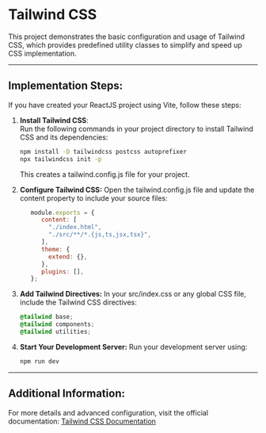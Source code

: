 # Tailwind CSS

This project demonstrates the basic configuration and usage of Tailwind CSS, which provides predefined utility classes to simplify and speed up CSS implementation.

---

## Implementation Steps:

If you have created your ReactJS project using Vite, follow these steps:

1. **Install Tailwind CSS**:  
   Run the following commands in your project directory to install Tailwind CSS and its dependencies:
   ```bash
   npm install -D tailwindcss postcss autoprefixer
   npx tailwindcss init -p
   ```
   This creates a tailwind.config.js file for your project.

2. **Configure Tailwind CSS:**
   Open the tailwind.config.js file and update the content property to include your source files:
   ```javascript
      module.exports = {
         content: [
           "./index.html",
           "./src/**/*.{js,ts,jsx,tsx}",
         ],
         theme: {
           extend: {},
         },
         plugins: [],
      };
   ```

3. **Add Tailwind Directives:**
   In your src/index.css or any global CSS file, include the Tailwind CSS directives:
   ```css
   @tailwind base;
   @tailwind components;
   @tailwind utilities;
   ```

4. **Start Your Development Server:**
   Run your development server using:
    ```bash
    npm run dev
   ```
    
---

## Additional Information:

For more details and advanced configuration, visit the official documentation:
[Tailwind CSS Documentation](https://tailwindcss.com)

   
